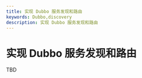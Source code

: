 ```yaml
---
title: 实现 Dubbo 服务发现和路由
keywords: Dubbo,discovery
description: 实现 Dubbo 服务发现和路由
---
```


# 实现 Dubbo 服务发现和路由

TBD
